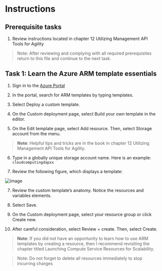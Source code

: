 # Instructions

## Prerequisite tasks

1. Review instructions located in chapter 12 Utilizing Management API Tools for Agility
> Note: After reviewing and complying with all required prerequisites return to this file and continue to the next task.

## Task 1: Learn the Azure ARM template essentials

1.	Sign in to the [Azure Portal](https://portal.azure.com/)

2.	In the portal, search for ARM templates by typing templates.

4.	Select Deploy a custom template.

6.	On the Custom deployment page, select Build your own template in the editor.

8.	On the Edit template page, select Add resource. Then, select Storage account from the menu.

> **Note**: Helpful tips and tricks are in the book in chapter 12 Utilizing Management API Tools for Agility.

6.	Type in a globally unique storage account name. Here is an example: ` cloudcomputingdapxx `

8.	Review the following figure, which displays a template:

![image](https://user-images.githubusercontent.com/61672321/213036843-7e7cf4e3-c570-44bc-9ae4-c2de0b4172c2.png)

7.	Review the custom template’s anatomy. Notice the resources and variables elements.

9.	Select Save.

11.	On the Custom deployment page, select your resource group or click Create new.

10.	After careful consideration, select Review + create. Then, select Create.

> **Note**: If you did not have an opportunity to learn how to use ARM templates by creating a resource, then I recommend revisiting the chapter titled Launching Compute Service Resources for Scalability.

> Note: Do not forget to delete all resources immediately to stop incurring charges


